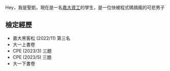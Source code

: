 Hey，我是聖凱，現在是一名[嘉大資工](https://ncyuweb.ncyu.edu.tw/csie/)的學生，是一位快被程式碼搞瘋的可悲男子

## 檢定經歷
-  嘉大黑客松 (2022/11) 第三名
-  大一上書卷
-  CPE (2023/3) 三題
-  CPE (2023/5) 三題
-  大一下書卷